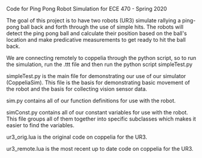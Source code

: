 Code for Ping Pong Robot Simulation for ECE 470 - Spring 2020

The goal of this project is to have two robots (UR3) simulate rallying a ping-pong ball back and forth through the use of simple hits. The robots will detect the ping pong ball and calculate their position based on the ball's location and make predicative measurements to get ready to hit the ball back.

We are connecting remotely to coppelia through the python script, so to run the simulation, run the .ttt file and then run the python script simpleTest.py

simpleTest.py is the main file for demonstrating our use of our simulator (CoppeliaSim). This file is the basis for demonstrating basic movement of the robot and the basis for collecting vision sensor data. 

sim.py contains all of our function definitions for use with the robot. 

simConst.py contains all of our constant variables for use with the robot. This file groups all of them together into specific subclasses which makes it easier to find the variables.

ur3_orig.lua is the original code on coppelia for the UR3.

ur3_remote.lua is the most recent up to date code on coppelia for the UR3.
